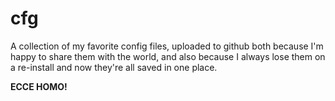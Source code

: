 # cfg

A collection of my favorite config files, uploaded to github both because I'm happy to share them with the world, and also because I always lose them 
on a re-install and now they're all saved in one place.

**ECCE HOMO!**

